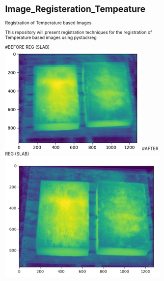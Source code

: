 # Image_Registeration_Tempeature

Registration of Temperature based Images

This repository will present registration techniques for the registration of Temperature based images using pystackreg

#BEFORE REG (SLAB)
![image](https://github.com/sebrahimii/Image_Registeration_Tempeature/blob/main/IMAGES/o-slab.png)
#AFTER REG (SLAB)
![image](https://github.com/sebrahimii/Image_Registeration_Tempeature/blob/main/IMAGES/r_slab.png)
